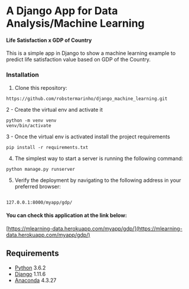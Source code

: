 # A Django App for Data Analysis/Machine Learning
#### Life Satisfaction x GDP of Country

This is a simple app in Django to show a machine learning example
to predict life satisfaction value based on GDP of the Country.

### Installation

1. Clone this repository:

```
https://github.com/robstermarinho/django_machine_learning.git
```

2 - Create the virtual env and activate it
```
python -m venv venv
venv/bin/activate
```

3 - Once the virtual env is activated install the project requirements
```
pip install -r requirements.txt
```


4. The simplest way to start a server is running the following command:

```
python manage.py runserver
```

5. Verify the deployment by navigating to the following address in your preferred browser:

```

127.0.0.1:8000/myapp/gdp/
```

#### You can check this application at the link below:

[https://mlearning-data.herokuapp.com/myapp/gdp/](https://mlearning-data.herokuapp.com/myapp/gdp/)



## Requirements

  - [Python](https://www.python.org/) 3.6.2
  - [Django](https://www.djangoproject.com/) 1.11.6
  - [Anaconda](https://www.anaconda.com/download/) 4.3.27
